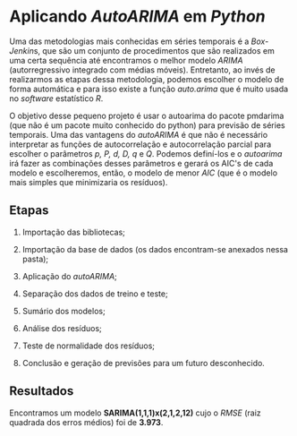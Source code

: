 # Aplicando *AutoARIMA* em *Python*

Uma das metodologias mais conhecidas em séries temporais é a *Box-Jenkin*s, que são um conjunto de procedimentos que são realizados em uma certa sequência até encontramos o melhor modelo *ARIMA* (autorregressivo integrado com médias móveis). Entretanto, ao invés de realizarmos as etapas dessa metodologia, podemos escolher o modelo de forma automática e para isso existe a função *auto.arima* que é muito usada no *software* estatístico *R*.

O objetivo desse pequeno projeto é usar o autoarima do pacote pmdarima (que não é um pacote muito conhecido do python) para previsão de séries temporais. Uma das vantagens do *autoARIMA* é que não é necessário interpretar as funções de autocorrelação e autocorrelação parcial para escolher o parâmetros *p, P, d, D, q* e *Q*. Podemos definí-los e o *autoarima* irá fazer as combinações desses parâmetros e gerará os AIC's de cada modelo e escolheremos, então, o modelo de menor *AIC* (que é o modelo mais simples que minimizaria os resíduos).

## Etapas

1) Importação das bibliotecas;

2) Importação da base de dados (os dados encontram-se anexados nessa pasta);

3) Aplicação do *autoARIMA*;

4) Separação dos dados de treino e teste;

5) Sumário dos modelos;

6) Análise dos resíduos;

7) Teste de normalidade dos resíduos;

8) Conclusão e geração de previsões para um futuro desconhecido.

## Resultados

Encontramos um modelo **SARIMA(1,1,1)x(2,1,2,12)** cujo o *RMSE* (raiz quadrada dos erros médios) foi de **3.973**.














